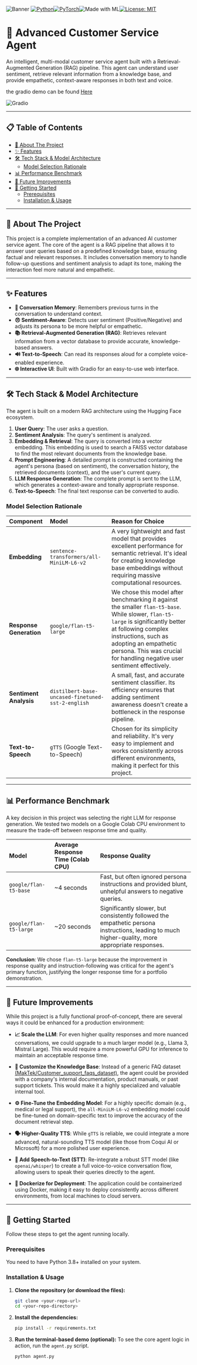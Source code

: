 ![Banner](assets/banner.png)
[![Python](https://img.shields.io/badge/Python-3.12.11-blue?logo=python)](https://www.python.org/)[![PyTorch](https://img.shields.io/badge/PyTorch-2.8-EE4C2C?logo=pytorch)](https://pytorch.org/)![Made with ML](https://img.shields.io/badge/Made%20with-ML-blueviolet?logo=openai)[![License: MIT](https://img.shields.io/badge/License-MIT-yellow.svg)](LICENSE)

# 🤖 Advanced Customer Service Agent

An intelligent, multi-modal customer service agent built with a Retrieval-Augmented Generation (RAG) pipeline. This agent can understand user sentiment, retrieve relevant information from a knowledge base, and provide empathetic, context-aware responses in both text and voice.

the gradio demo can be found [Here](https://huggingface.co/datasets/MakTek/Customer_support_faqs_dataset)

![Gradio](assets/gradio.png)

---

## 📋 Table of Contents

- [📖 About The Project](#-about-the-project)
- [✨ Features](#-features)
- [🛠️ Tech Stack & Model Architecture](#️-tech-stack--model-architecture)
  - [Model Selection Rationale](#model-selection-rationale)
- [📊 Performance Benchmark](#-performance-benchmark)
- [🔮 Future Improvements](#-future-improvements)
- [🚀 Getting Started](#-getting-started)
  - [Prerequisites](#prerequisites)
  - [Installation & Usage](#installation--usage)

---

## 📖 About The Project

This project is a complete implementation of an advanced AI customer service agent. The core of the agent is a RAG pipeline that allows it to answer user queries based on a predefined knowledge base, ensuring factual and relevant responses. It includes conversation memory to handle follow-up questions and sentiment analysis to adapt its tone, making the interaction feel more natural and empathetic.

---

## ✨ Features

- **🧠 Conversation Memory**: Remembers previous turns in the conversation to understand context.
- **😠 Sentiment-Aware**: Detects user sentiment (Positive/Negative) and adjusts its persona to be more helpful or empathetic.
- **📚 Retrieval-Augmented Generation (RAG)**: Retrieves relevant information from a vector database to provide accurate, knowledge-based answers.
- **🔊 Text-to-Speech**: Can read its responses aloud for a complete voice-enabled experience.
- **🌐 Interactive UI**: Built with Gradio for an easy-to-use web interface.

---

## 🛠️ Tech Stack & Model Architecture

The agent is built on a modern RAG architecture using the Hugging Face ecosystem.

1. **User Query**: The user asks a question.
2. **Sentiment Analysis**: The query's sentiment is analyzed.
3. **Embedding & Retrieval**: The query is converted into a vector embedding. This embedding is used to search a FAISS vector database to find the most relevant documents from the knowledge base.
4. **Prompt Engineering**: A detailed prompt is constructed containing the agent's persona (based on sentiment), the conversation history, the retrieved documents (context), and the user's current query.
5. **LLM Response Generation**: The complete prompt is sent to the LLM, which generates a context-aware and tonally appropriate response.
6. **Text-to-Speech**: The final text response can be converted to audio.

### Model Selection Rationale

| Component | Model | Reason for Choice |
| :--- | :--- | :--- |
| **Embedding** | `sentence-transformers/all-MiniLM-L6-v2` | A very lightweight and fast model that provides excellent performance for semantic retrieval. It's ideal for creating knowledge base embeddings without requiring massive computational resources. |
| **Response Generation** | `google/flan-t5-large` | We chose this model after benchmarking it against the smaller `flan-t5-base`. While slower, `flan-t5-large` is significantly better at following complex instructions, such as adopting an empathetic persona. This was crucial for handling negative user sentiment effectively. |
| **Sentiment Analysis** | `distilbert-base-uncased-finetuned-sst-2-english` | A small, fast, and accurate sentiment classifier. Its efficiency ensures that adding sentiment awareness doesn't create a bottleneck in the response pipeline. |
| **Text-to-Speech** | `gTTS` (Google Text-to-Speech) | Chosen for its simplicity and reliability. It's very easy to implement and works consistently across different environments, making it perfect for this project. |

---

## 📊 Performance Benchmark

A key decision in this project was selecting the right LLM for response generation. We tested two models on a Google Colab CPU environment to measure the trade-off between response time and quality.

| Model | Average Response Time (Colab CPU) | Response Quality |
| :--- | :--- | :--- |
| `google/flan-t5-base` | ~4 seconds | Fast, but often ignored persona instructions and provided blunt, unhelpful answers to negative queries. |
| `google/flan-t5-large` | ~20 seconds | Significantly slower, but consistently followed the empathetic persona instructions, leading to much higher-quality, more appropriate responses. |

**Conclusion**: We chose `flan-t5-large` because the improvement in response quality and instruction-following was critical for the agent's primary function, justifying the longer response time for a portfolio demonstration.

---

## 🔮 Future Improvements

While this project is a fully functional proof-of-concept, there are several ways it could be enhanced for a production environment:

- **📈 Scale the LLM**: For even higher quality responses and more nuanced conversations, we could upgrade to a much larger model (e.g., Llama 3, Mistral Large). This would require a more powerful GPU for inference to maintain an acceptable response time.

- **🎯 Customize the Knowledge Base**: Instead of a generic FAQ dataset [(MakTek/Customer_support_faqs_dataset)](https://huggingface.co/datasets/MakTek/Customer_support_faqs_dataset), the agent could be provided with a company's internal documentation, product manuals, or past support tickets. This would make it a highly specialized and valuable internal tool.

- **⚙️ Fine-Tune the Embedding Model**: For a highly specific domain (e.g., medical or legal support), the `all-MiniLM-L6-v2` embedding model could be fine-tuned on domain-specific text to improve the accuracy of the document retrieval step.

- **🗣️ Higher-Quality TTS**: While `gTTS` is reliable, we could integrate a more advanced, natural-sounding TTS model (like those from Coqui AI or Microsoft) for a more polished user experience.

- **🎤 Add Speech-to-Text (STT)**: Re-integrate a robust STT model (like `openai/whisper`) to create a full voice-to-voice conversation flow, allowing users to speak their queries directly to the agent.

- **🐳 Dockerize for Deployment**: The application could be containerized using Docker, making it easy to deploy consistently across different environments, from local machines to cloud servers.

---

## 🚀 Getting Started

Follow these steps to get the agent running locally.

### Prerequisites

You need to have Python 3.8+ installed on your system.

### Installation & Usage

1. **Clone the repository (or download the files):**

    ```sh
    git clone <your-repo-url>
    cd <your-repo-directory>
    ```

2.  **Install the dependencies:**
    ```sh
    pip install -r requirements.txt
    ```

3.  **Run the terminal-based demo (optional):**
    To see the core agent logic in action, run the `agent.py` script.
    ```sh
    python agent.py
    ```
